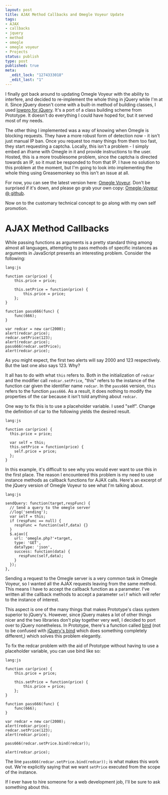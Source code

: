 ```yaml
--- 
layout: post
title: AJAX Method Callbacks and Omegle Voyeur Update
tags: 
- AJAX
- callbacks
- jquery
- method
- omegle
- omegle voyeur
- Projects
status: publish
type: post
published: true
meta: 
  _edit_lock: "1274333018"
  _edit_last: "1"
---
```

I finally got back around to updating Omegle Voyeur with the ability to 
interfere, and decided to re-implement the whole thing in jQuery while I'm at 
it. Since jQuery doesn't come with a built-in method of building classes, I used 
<a href="http://www.danwebb.net/2008/1/31/low-pro-for-jquery">lowpro for 
jQuery</a>. It's a port of a class building scheme from Prototype. It doesn't do 
everything I could have hoped for, but it served most of my needs.

The other thing I implemented was a way of knowing when Omegle is blocking 
requests. They have a more robust form of detection now - it isn't just manual 
IP ban. Once you request too many things from them too fast, they start 
requesting a captcha. Locally, this isn't a problem - I simply embed an iframe 
with Omegle in it and provide instructions to the user. Hosted, this is a more 
troublesome problem, since the captcha is directed towards an IP, so it must be 
responded to from that IP. I have no solution to this problem at the moment, but 
I'm going to look into implementing the whole thing using Greasemonkey so this 
isn't an issue at all.

For now, you can see the latest version here: <a 
href="http://jamie-wong.com/omegle/">Omegle Voyeur</a>. 
Don't be surprised if it's down, and please go grab your own copy: <a 
href="http://github.com/jlfwong/Omegle-Voyeur">Omegle-Voyeur @ github</a>.

Now on to the customary technical concept to go along with my own self promotion.

<h1>AJAX Method Callbacks</h1>
 While passing functions as arguments is a pretty standard thing among almost 
 all languages, attempting to pass methods of specific instances as arguments in 
 JavaScript presents an interesting problem. Consider the following:

    lang:js

    function car(price) {
        this.price = price;

        this.setPrice = function(price) {
            this.price = price;
        };
    }

    function pass666(func) {
        func(666);
    }

    var redcar = new car(2000);
    alert(redcar.price);
    redcar.setPrice(123);
    alert(redcar.price);
    pass666(redcar.setPrice);
    alert(redcar.price);

As you might expect, the first two alerts will say 2000 and 123 respectively. 
But the last one also says 123. Why?

It all has to do with what `this` refers to. Both in the initialization of 
`redcar` and the modifier call `redcar.setPrice`, "this" refers to the instance 
of the function car given the identifier name `redcar`. In the `pass666` 
version, `this` refers to the function `pass666`. As a result, it does nothing 
to modify the properties of the car because it isn't told anything about 
`redcar`.

One way to fix this is to use a placeholder variable. I used "self". Change the 
definition of car to the following yields the desired result.

    lang:js

    function car(price) {
      this.price = price;

      var self = this;
      this.setPrice = function(price) {
        self.price = price;
      };
    }

In this example, it's difficult to see why you would ever want to use this in 
the first place. The reason I encountered this problem is my need to use 
instance methods as callback functions for AJAX calls. Here's an excerpt of the 
jQuery version of Omegle Voyeur to see what I'm talking about.

    lang:js

    sendQuery: function(target,respFunc) {
      // Send a query to the omegle server
      //log('sending');
      var self = this;
      if (respFunc == null) {
        respFunc = function(self,data) {}
      }
      $.ajax({
        url: 'omegle.php?'+target,
        type: 'GET',
        dataType: 'json',
        success: function(data) {
          respFunc(self,data);
        }
      });
    },

Sending a request to the Omegle server is a very common task in Omegle Voyeur, 
so I wanted all the AJAX requests leaving from the same method. This means I 
have to accept the callback function as a parameter. I've written all the 
callback methods to accept a parameter `self` which will refer to the instance 
of interest.

This aspect is one of the many things that makes Prototype's class system 
superior to jQuery's. However, since jQuery makes a lot of other things nicer 
and the two libraries don't play together very well, I decided to port over to 
jQuery nonetheless. In Prototype, there's a function called <a 
href="http://www.prototypejs.org/api/function/bind">bind</a> (not to be confused 
with <a href="http://api.jquery.com/bind/">jQuery's bind</a> which does 
something completely different,) which solves this problem elegantly.

To fix the redcar problem with the aid of Prototype without having to use a 
placeholder variable, you can use bind like so:

    lang:js

    function car(price) {
        this.price = price;

        this.setPrice = function(price) {
            this.price = price;
        };
    }

    function pass666(func) {
        func(666);
    }

    var redcar = new car(2000);
    alert(redcar.price);
    redcar.setPrice(123);
    alert(redcar.price);

    pass666(redcar.setPrice.bind(redcar));

    alert(redcar.price);


The line `pass666(redcar.setPrice.bind(redcar));` is what makes this work out. 
We're explicitly saying that we want `setPrice` executed from the scope of the 
instance.

If I ever have to hire someone for a web development job, I'll be sure to ask 
something about this.
